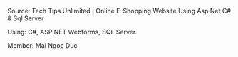 Source: Tech Tips Unlimited | Online E-Shopping Website Using Asp.Net C# & Sql Server

Using: C#, ASP.NET Webforms, SQL Server.

Member: Mai Ngoc Duc
